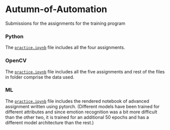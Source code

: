 # Autumn-of-Automation
Submissions for the assignments for the training program

### Python
The [`practice.ipynb`](./Python/Practice.ipynb) file includes all the four assignments.

### OpenCV
The [`practice.ipynb`](./OpenCV/practice.ipynb) file includes all the five assignments and rest of the files in folder comprise the data used.

### ML
The [`practice.ipynb`](./ML/practice.ipynb) file includes the rendered notebook of advanced assignment written using pytorch. (Different models have been trained for different attributes and since emotion recognition was a bit more difficult than the other two, it is trained for an additional 50 epochs and has a different model architecture than the rest.)
